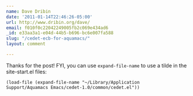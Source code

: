 ```yaml
---
name: Dave Dribin
date: '2011-01-14T22:46:26-05:00'
url: http://www.dribin.org/dave/
email: f010f0c22042249005fb2c069e434ad6
_id: e33aa3a1-e04d-44b5-b696-bc6e007fa588
slug: "/cedet-ecb-for-aquamacs/"
layout: comment

---
```


Thanks for the post! FYI, you can use <code>expand-file-name</code> to use a tilde in the site-start.el files:

<code>(load-file (expand-file-name "~/Library/Application Support/Aquamacs Emacs/cedet-1.0/common/cedet.el"))</code>
